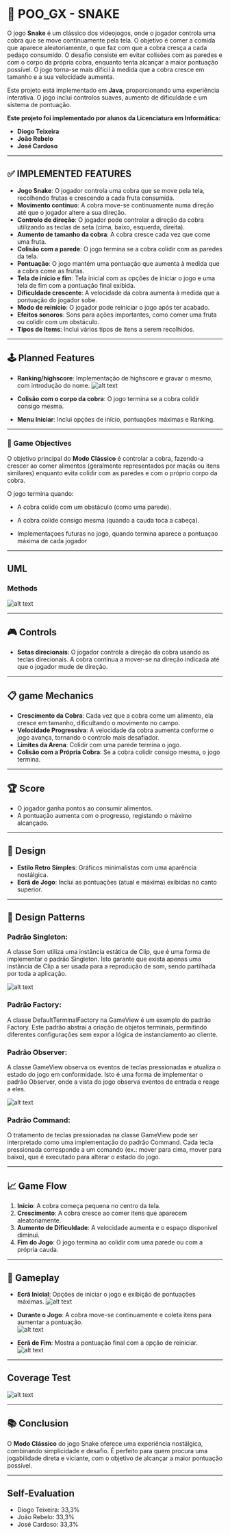 # 🐍 POO_GX - SNAKE

O jogo **Snake** é um clássico dos videojogos, onde o jogador controla uma cobra que se move continuamente pela tela. O objetivo é comer a comida que aparece aleatoriamente, o que faz com que a cobra cresça a cada pedaço consumido. O desafio consiste em evitar colisões com as paredes e com o corpo da própria cobra, enquanto tenta alcançar a maior pontuação possível. O jogo torna-se mais difícil à medida que a cobra cresce em tamanho e a sua velocidade aumenta.

Este projeto está implementado em **Java**, proporcionando uma experiência interativa. O jogo inclui controlos suaves, aumento de dificuldade e um sistema de pontuação.

**Este projeto foi implementado por alunos da Licenciatura em Informática:**  
- **Diogo Teixeira**  
- **João Rebelo**  
- **José Cardoso**

---

## ✅ IMPLEMENTED FEATURES

- **Jogo Snake**: O jogador controla uma cobra que se move pela tela, recolhendo frutas e crescendo a cada fruta consumida.  
- **Movimento contínuo**: A cobra move-se continuamente numa direção até que o jogador altere a sua direção.  
- **Controlo de direção**: O jogador pode controlar a direção da cobra utilizando as teclas de seta (cima, baixo, esquerda, direita).  
- **Aumento de tamanho da cobra**: A cobra cresce cada vez que come uma fruta.  
- **Colisão com a parede**: O jogo termina se a cobra colidir com as paredes da tela.  
- **Pontuação**: O jogo mantém uma pontuação que aumenta à medida que a cobra come as frutas. 
- **Tela de início e fim**: Tela inicial com as opções de iniciar o jogo e uma tela de fim com a pontuação final exibida.  
- **Dificuldade crescente**: A velocidade da cobra aumenta à medida que a pontuação do jogador sobe.  
- **Modo de reinício**: O jogador pode reiniciar o jogo após ter acabado.
- **Efeitos sonoros**: Sons para ações importantes, como comer uma fruta ou colidir com um obstáculo.  
- **Tipos de Items**: Inclui vários tipos de itens a serem recolhidos.  

---

## 🕹️ Planned Features

- **Ranking/highscore**: Implementação de highscore e gravar o mesmo, com introdução do nome.
 ![alt text](https://github.com/user-attachments/assets/fb569632-e1a4-4306-9213-132640c3bc33)

- **Colisão com o corpo da cobra**: O jogo termina se a cobra colidir consigo mesma.
  
- **Menu Iniciar**: Inclui opções de início, pontuações máximas e Ranking.
  


--- 

### 🎯 Game Objectives

O objetivo principal do **Modo Clássico** é controlar a cobra, fazendo-a crescer ao comer alimentos (geralmente representados por maçãs ou itens similares) enquanto evita colidir com as paredes e com o próprio corpo da cobra.  

O jogo termina quando:  
- A cobra colide com um obstáculo (como uma parede).  
- A cobra colide consigo mesma (quando a cauda toca a cabeça).

- Implementaçoes futuras no jogo, quando termina aparece a pontuaçao máxima de cada jogador 

---

## UML

### Methods

![alt text](https://github.com/UMaia-POO-24-25/project-tbg02/blob/main/docs/img/methods.jpg)

---

## 🎮 Controls

- **Setas direcionais**: O jogador controla a direção da cobra usando as teclas direcionais. A cobra continua a mover-se na direção indicada até que o jogador mude de direção.  

---

## 📋 game Mechanics

- **Crescimento da Cobra**: Cada vez que a cobra come um alimento, ela cresce em tamanho, dificultando o movimento no campo.  
- **Velocidade Progressiva**: A velocidade da cobra aumenta conforme o jogo avança, tornando o controlo mais desafiador.  
- **Limites da Arena**: Colidir com uma parede termina o jogo.  
- **Colisão com a Própria Cobra**: Se a cobra colidir consigo mesma, o jogo termina.  

---

## 🏆 Score

- O jogador ganha pontos ao consumir alimentos.  
- A pontuação aumenta com o progresso, registando o máximo alcançado.  

---

## 📌 Design

- **Estilo Retro Simples**: Gráficos minimalistas com uma aparência nostálgica.  
- **Ecrã de Jogo**: Inclui as pontuações (atual e máxima) exibidas no canto superior.  

---
## 📌 Design Patterns

### Padrão Singleton:

A classe Som utiliza uma instância estática de Clip, que é uma forma de implementar o padrão Singleton. Isto garante que exista apenas uma instância de Clip a ser usada para a reprodução de som, sendo partilhada por toda a aplicação.

![alt text](https://github.com/UMaia-POO-24-25/project-tbg02/blob/main/docs/img/singleton.jpg)

### Padrão Factory:

A classe DefaultTerminalFactory na GameView é um exemplo do padrão Factory. Este padrão abstrai a criação de objetos terminais, permitindo diferentes configurações sem expor a lógica de instanciamento ao cliente.

### Padrão Observer:

A classe GameView observa os eventos de teclas pressionadas e atualiza o estado do jogo em conformidade. Isto é uma forma de implementar o padrão Observer, onde a vista do jogo observa eventos de entrada e reage a eles.

![alt text](https://github.com/UMaia-POO-24-25/project-tbg02/blob/main/docs/img/observer.png)

### Padrão Command:

O tratamento de teclas pressionadas na classe GameView pode ser interpretado como uma implementação do padrão Command. Cada tecla pressionada corresponde a um comando (ex.: mover para cima, mover para baixo), que é executado para alterar o estado do jogo.

---

## 📈 Game Flow

1. **Início**: A cobra começa pequena no centro da tela.  
2. **Crescimento**: A cobra cresce ao comer itens que aparecem aleatoriamente.  
3. **Aumento de Dificuldade**: A velocidade aumenta e o espaço disponível diminui.  
4. **Fim do Jogo**: O jogo termina ao colidir com uma parede ou com a própria cauda.  

---

## 🎨 Gameplay

- **Ecrã Inicial**: Opções de iniciar o jogo e exibição de pontuações máximas.
  ![alt text](https://github.com/UMaia-POO-24-25/project-tbg02/blob/main/docs/img/menuiniciar.png)
  
- **Durante o Jogo**: A cobra move-se continuamente e coleta itens para aumentar a pontuação.  
  ![alt text](https://github.com/UMaia-POO-24-25/project-tbg02/blob/main/docs/img/ingame.png)

- **Ecrã de Fim**: Mostra a pontuação final com a opção de reiniciar.  
  ![alt text](https://github.com/UMaia-POO-24-25/project-tbg02/blob/main/docs/img/EndGame.png)

---

## Coverage Test

![alt text](https://github.com/UMaia-POO-24-25/project-tbg02/blob/main/docs/img/Coverage1.png)

---

## 📚 Conclusion

O **Modo Clássico** do jogo Snake oferece uma experiência nostálgica, combinando simplicidade e desafio. É perfeito para quem procura uma jogabilidade direta e viciante, com o objetivo de alcançar a maior pontuação possível.  

---

## Self-Evaluation

- Diogo Teixeira: 33,3%
- João Rebelo: 33,3%
- José Cardoso: 33,3%
